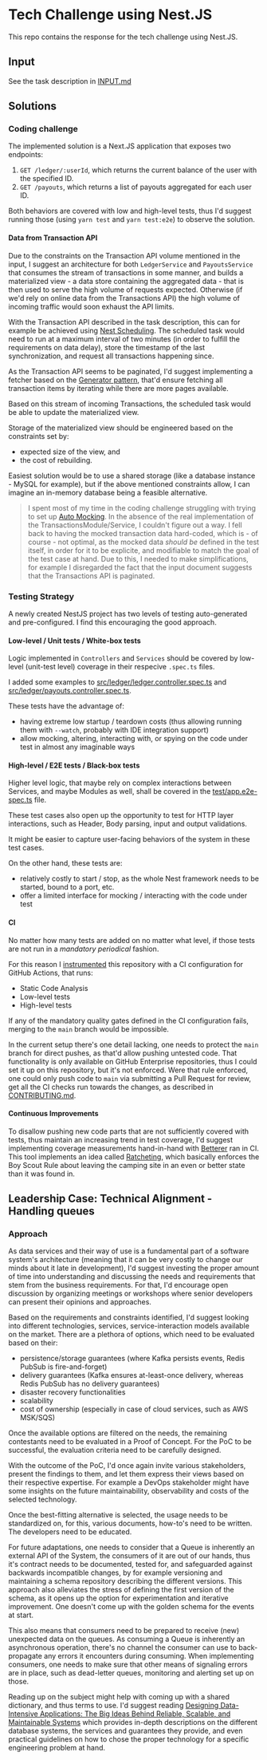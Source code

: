 # Tech Challenge using Nest.JS

This repo contains the response for the tech challenge using Nest.JS.

## Input

See the task description in [INPUT.md]()

## Solutions

### Coding challenge

The implemented solution is a Next.JS application that exposes two endpoints:

1. `GET /ledger/:userId`, which returns the current balance of the user with the specified ID.
1. `GET /payouts`, which returns a list of payouts aggregated for each user ID.

Both behaviors are covered with low and high-level tests, thus I'd suggest running those (using `yarn test` and `yarn test:e2e`) to observe the solution.

#### Data from Transaction API

Due to the constraints on the Transaction API volume mentioned in the input, I suggest an architecture
for both `LedgerService` and `PayoutsService` that consumes the stream of transactions in some manner,
and builds a materialized view - a data store containing the aggregated data - that is then used to
serve the high volume of requests expected. Otherwise (if we'd rely on online data from the Transactions API)
the high volume of incoming traffic would soon exhaust the API limits.

With the Transaction API described in the task description, this can for example be achieved using
[Nest Scheduling](https://docs.nestjs.com/techniques/task-scheduling). The scheduled task would need to
run at a maximum interval of two minutes (in order to fulfill the requirements on data delay), store
the timestamp of the last synchronization, and request all transactions happening since.

As the Transaction API seems to be paginated, I'd suggest implementing a fetcher based on the [Generator
pattern](https://developer.mozilla.org/en-US/docs/Web/JavaScript/Reference/Global_Objects/AsyncGenerator),
that'd ensure fetching all transaction items by iterating while there are more pages available.

Based on this stream of incoming Transactions, the scheduled task would be able to update the materialized view.

Storage of the materialized view should be engineered based on the constraints set by:
* expected size of the view, and
* the cost of rebuilding.

Easiest solution would be to use a shared storage (like a database instance - MySQL for example), but if
the above mentioned constraints allow, I can imagine an in-memory database being a feasible alternative.

> I spent most of my time in the coding challenge struggling with trying to set up 
> [Auto Mocking](https://docs.nestjs.com/fundamentals/testing#auto-mocking). In the absence of the real implementation
> of the TransactionsModule/Service, I couldn't figure out a way. I fell back to having the mocked transaction
> data hard-coded, which is - of course - not optimal, as the mocked data _should be_ defined in the test
> itself, in order for it to be explicite, and modifiable to match the goal of the test case at hand.
> Due to this, I needed to make simplifications, for example I disregarded the fact that the input document
> suggests that the Transactions API is paginated.

### Testing Strategy

A newly created NestJS project has two levels of testing auto-generated and pre-configured. I find this
encouraging the good approach.

#### Low-level / Unit tests / White-box tests

Logic implemented in `Controllers` and `Services` should be covered by low-level (unit-test level) coverage
in their respecive `.spec.ts` files.

I added some examples to [src/ledger/ledger.controller.spec.ts]() and [src/ledger/payouts.controller.spec.ts]().

These tests have the advantage of:
* having extreme low startup / teardown costs (thus allowing running them with `--watch`, probably with IDE integration support)
* allow mocking, altering, interacting with, or spying on the code under test in almost any imaginable ways

#### High-level / E2E tests / Black-box tests

Higher level logic, that maybe rely on complex interactions between Services, and maybe Modules as well, shall
be covered in the [test/app.e2e-spec.ts]() file.

These test cases also open up the opportunity to test for HTTP layer interactions, such as Header, Body parsing,
input and output validations.

It might be easier to capture user-facing behaviors of the system in these test cases.

On the other hand, these tests are:
* relatively costly to start / stop, as the whole Nest framework needs to be started, bound to a port, etc.
* offer a limited interface for mocking / interacting with the code under test

#### CI

No matter how many tests are added on no matter what level, if those tests are not run in a *mandatory periodical*
fashion.

For this reason I [instrumented](.github/workflows/test.yaml) this repository with a CI configuration for GitHub Actions, that runs:
* Static Code Analysis
* Low-level tests
* High-level tests

If any of the mandatory quality gates defined in the CI configuration fails, merging to the `main` branch would be
impossible.

In the current setup there's one detail lacking, one needs to protect the `main` branch for direct pushes, as that'd
allow pushing untested code. That functionality is only available on GitHub Enterprise repositories, thus I could
set it up on this repository, but it's not enforced. Were that rule enforced, one could only push code to `main`
via submitting a Pull Request for review, get all the CI checks run towards the changes, as described in [CONTRIBUTING.md]().

#### Continuous Improvements

To disallow pushing new code parts that are not sufficiently covered with tests, thus maintain an increasing trend in
test coverage, I'd suggest implementing coverage measurements hand-in-hand with
[Betterer](https://phenomnomnominal.github.io/betterer/) ran in CI. This tool implements an idea called 
[Ratcheting](https://robertgreiner.com/continuous-code-improvement-using-ratcheting/), which basically enforces the
Boy Scout Rule about leaving the camping site in an even or better state than it was found in.

## Leadership Case: Technical Alignment - Handling queues

### Approach

As data services and their way of use is a fundamental part of a software system's architecture (meaning that it can be very costly to
change our minds about it late in development), I'd suggest investing the proper amount of time into understanding and discussing the needs and requirements that stem from the business requirements. For that, I'd encourage open discussion by organizing meetings or workshops where senior developers can present their opinions and approaches.

Based on the requirements and constraints identified, I'd suggest looking into different technologies, services, service-interaction models available on the market. There are a plethora of options, which need to be evaluated based on their:

* persistence/storage guarantees (where Kafka persists events, Redis PubSub is fire-and-forget)
* delivery guarantees (Kafka ensures at-least-once delivery, whereas Redis PubSub has no delivery guarantees)
* disaster recovery functionalities
* scalability
* cost of ownership (especially in case of cloud services, such as AWS MSK/SQS)

Once the available options are filtered on the needs, the remaining contestants need to be evaluated in a Proof of Concept. For the
PoC to be successful, the evaluation criteria need to be carefully designed.

With the outcome of the PoC, I'd once again invite various stakeholders, present the findings to them, and let them express their views
based on their respective expertise. For example a DevOps stakeholder might have some insights on the future maintainability, observability
and costs of the selected technology.

Once the best-fitting alternative is selected, the usage needs to be standardized on, for this, various documents, how-to's need to be
written. The developers need to be educated.

For future adaptations, one needs to consider that a Queue is inherently an external API of the System, the consumers of it are out of
our hands, thus it's contract needs to be documented, tested for, and safeguarded against backwards incompatible changes, by for example
versioning and maintaining a schema repository describing the different versions. This approach also alleviates the stress of defining
the first version of the schema, as it opens up the option for experimentation and iterative improvement. One doesn't come up with the
golden schema for the events at start.

This also means that consumers need to be prepared to receive (new) unexpected data on the queues. As consuming a Queue is inherently
an asynchronous operation, there's no channel the consumer can use to back-propagate any errors it encounters during consuming. When
implementing consumers, one needs to make sure that other means of signaling errors are in place, such as dead-letter queues, monitoring
and alerting set up on those.

Reading up on the subject might help with coming up with a shared dictionary, and thus terms to use. I'd suggest reading
[Designing Data-Intensive Applications: The Big Ideas Behind Reliable, Scalable, and Maintainable Systems](https://www.amazon.com/Designing-Data-Intensive-Applications-Reliable-Maintainable/dp/1449373321)
which provides in-depth descriptions on the different database systems, the services and guarantees they provide, and even practical
guidelines on how to chose the proper technology for a specific engineering problem at hand.
